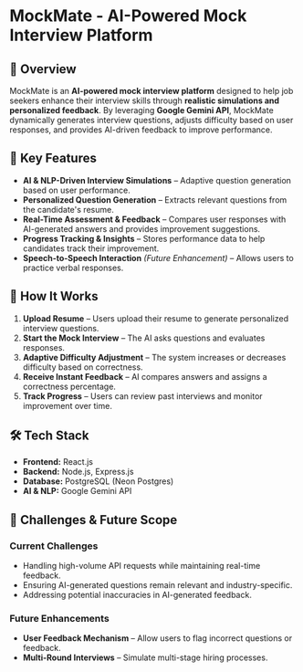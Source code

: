 # MockMate - AI-Powered Mock Interview Platform

## 🚀 Overview
MockMate is an **AI-powered mock interview platform** designed to help job seekers enhance their interview skills through **realistic simulations and personalized feedback**. By leveraging **Google Gemini API**, MockMate dynamically generates interview questions, adjusts difficulty based on user responses, and provides AI-driven feedback to improve performance.

## 🎯 Key Features
- **AI & NLP-Driven Interview Simulations** – Adaptive question generation based on user performance.
- **Personalized Question Generation** – Extracts relevant questions from the candidate's resume.
- **Real-Time Assessment & Feedback** – Compares user responses with AI-generated answers and provides improvement suggestions.
- **Progress Tracking & Insights** – Stores performance data to help candidates track their improvement.
- **Speech-to-Speech Interaction** *(Future Enhancement)* – Allows users to practice verbal responses.

## 📌 How It Works
1. **Upload Resume** – Users upload their resume to generate personalized interview questions.
2. **Start the Mock Interview** – The AI asks questions and evaluates responses.
3. **Adaptive Difficulty Adjustment** – The system increases or decreases difficulty based on correctness.
4. **Receive Instant Feedback** – AI compares answers and assigns a correctness percentage.
5. **Track Progress** – Users can review past interviews and monitor improvement over time.

## 🛠️ Tech Stack
- **Frontend:** React.js
- **Backend:** Node.js, Express.js
- **Database:** PostgreSQL (Neon Postgres)
- **AI & NLP:** Google Gemini API

## 🚧 Challenges & Future Scope
### **Current Challenges**
- Handling high-volume API requests while maintaining real-time feedback.
- Ensuring AI-generated questions remain relevant and industry-specific.
- Addressing potential inaccuracies in AI-generated feedback.

### **Future Enhancements**
- **User Feedback Mechanism** – Allow users to flag incorrect questions or feedback.
- **Multi-Round Interviews** – Simulate multi-stage hiring processes.


